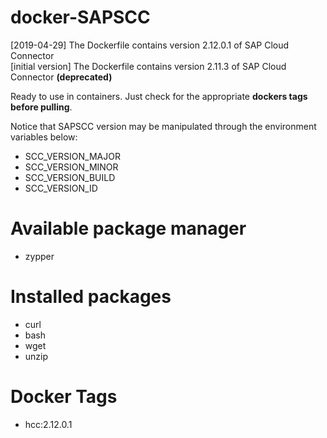 # docker-SAPSCC

[2019-04-29] The Dockerfile contains version 2.12.0.1 of SAP Cloud Connector
<br />[initial version] The Dockerfile contains version 2.11.3 of SAP Cloud Connector **(deprecated)**

Ready to use in containers. Just check for the appropriate **dockers tags before pulling**. 

Notice that SAPSCC version may be manipulated through the environment variables below:

* SCC_VERSION_MAJOR
* SCC_VERSION_MINOR
* SCC_VERSION_BUILD
* SCC_VERSION_ID

# Available package manager

* zypper

# Installed packages

* curl
* bash 
* wget
* unzip

# Docker Tags
* hcc:2.12.0.1